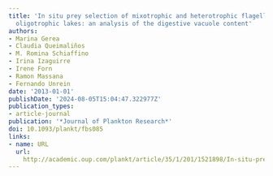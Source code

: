 ```yaml
---
title: 'In situ prey selection of mixotrophic and heterotrophic flagellates in Antarctic
  oligotrophic lakes: an analysis of the digestive vacuole content'
authors:
- Marina Gerea
- Claudia Queimaliños
- M. Romina Schiaffino
- Irina Izaguirre
- Irene Forn
- Ramon Massana
- Fernando Unrein
date: '2013-01-01'
publishDate: '2024-08-05T15:04:47.322977Z'
publication_types:
- article-journal
publication: '*Journal of Plankton Research*'
doi: 10.1093/plankt/fbs085
links:
- name: URL
  url: 
    http://academic.oup.com/plankt/article/35/1/201/1521898/In-situ-prey-selection-of-mixotrophic-and
---
```


